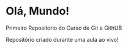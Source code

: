 # Olá, Mundo!
 Primeiro Repositorio do Curso de Git e GithUB

Repositório criado durante uma aula ao vivo!